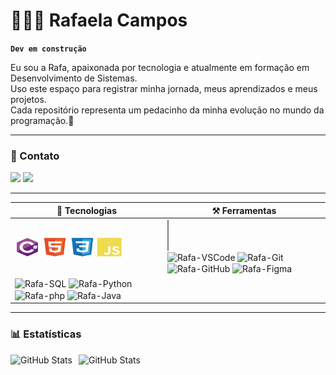 # 👩🏽‍💻 Rafaela Campos
**`Dev em construção`**

Eu sou a Rafa, apaixonada por tecnologia e atualmente em formação em Desenvolvimento de Sistemas. 
<br>Uso este espaço para registrar minha jornada, meus aprendizados e meus projetos. <br>Cada repositório representa um pedacinho da minha evolução no mundo da programação.🚀
<hr>

### 📱 Contato
<div>
<a href = "mailto:campos.raaf333@gmail.com"><img src="https://img.shields.io/badge/-Gmail-%23333?style=for-the-badge&logo=gmail&logoColor=white" target="_blank"></a>
<a href="https://www.linkedin.com/in/rafaela-pereira-campos-4b5641205/" target="_blank"><img src="https://img.shields.io/badge/-LinkedIn-%230077B5?style=for-the-badge&logo=linkedin&logoColor=white" target="_blank"></a> 
</div>
<hr>

| 🤖 Tecnologias | ⚒️ Ferramentas |
|----------------|----------------|
 | <img align="center" alt="Rafa-CSharp" height="30" width="40" src="https://raw.githubusercontent.com/devicons/devicon/master/icons/csharp/csharp-original.svg"> <img align="center" alt="Rafa-HTML" height="30" width="40" src="https://raw.githubusercontent.com/devicons/devicon/master/icons/html5/html5-original.svg"> <img align="center" alt="Rafa-CSS" height="30" width="40" src="https://raw.githubusercontent.com/devicons/devicon/master/icons/css3/css3-original.svg"> <img align="center" alt="Rafa-JS" height="30" width="40" src="https://raw.githubusercontent.com/devicons/devicon/master/icons/javascript/javascript-plain.svg"> &nbsp;&nbsp;&nbsp;&nbsp;|  <div style="border-left: 2px solid gray; height: 50px;"></div> <img align="center" alt="Rafa-VSCode" height="30" width="40" src="https://cdn.jsdelivr.net/gh/devicons/devicon@latest/icons/vscode/vscode-original.svg"> <img align="center" alt="Rafa-Git" height="30" width="40" src="https://cdn.jsdelivr.net/gh/devicons/devicon@latest/icons/git/git-original.svg"> <img align="center" alt="Rafa-GitHub" height="30" width="40" src="https://cdn.jsdelivr.net/gh/devicons/devicon@latest/icons/github/github-original.svg"> <img align="center" alt="Rafa-Figma" height="30" width="40" src="https://cdn.jsdelivr.net/gh/devicons/devicon@latest/icons/figma/figma-original.svg">
| <img align="center" alt="Rafa-SQL" height="30" width="40" src="https://cdn.jsdelivr.net/gh/devicons/devicon/icons/mysql/mysql-original-wordmark.svg"> <img align="center" alt="Rafa-Python" height="30" width="40" src="https://cdn.jsdelivr.net/gh/devicons/devicon@latest/icons/python/python-original.svg"> <img align="center" alt="Rafa-php" height="30" width="40" src="https://cdn.jsdelivr.net/gh/devicons/devicon@latest/icons/php/php-original.svg"> <img align="center" alt="Rafa-Java" height="30" width="40" src="https://cdn.jsdelivr.net/gh/devicons/devicon@latest/icons/java/java-original.svg"> | |

<hr>

### 📊 Estatísticas
<p>
<img
align="left"
alt="GitHub Stats"
height="200"
style ="padding-right: 10px;"
src="https://github-readme-stats.vercel.app/api?username=devraaf&theme=midnight-purple&show_icons=true&locale=pt-br"
/>
<img
align="left"
alt="GitHub Stats"
height="200"
style ="padding-right: 10px;"
src="https://github-readme-stats.vercel.app/api/top-langs/?username=devraaf&layout=compact&theme=midnight-purple&locale=pt-br"
/>

</p>
